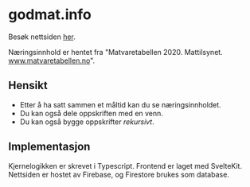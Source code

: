# godmat.info

Besøk nettsiden [her](https://godmat.info/).

Næringsinnhold er hentet fra "Matvaretabellen 2020. Mattilsynet. www.matvaretabellen.no".

## Hensikt

- Etter å ha satt sammen et måltid kan du se næringsinnholdet.
- Du kan også dele oppskriften med en venn.
- Du kan også bygge oppskrifter _rekursivt_.

## Implementasjon

Kjernelogikken er skrevet i Typescript. Frontend er laget med SvelteKit. Nettsiden er hostet av Firebase, og Firestore brukes som database.
